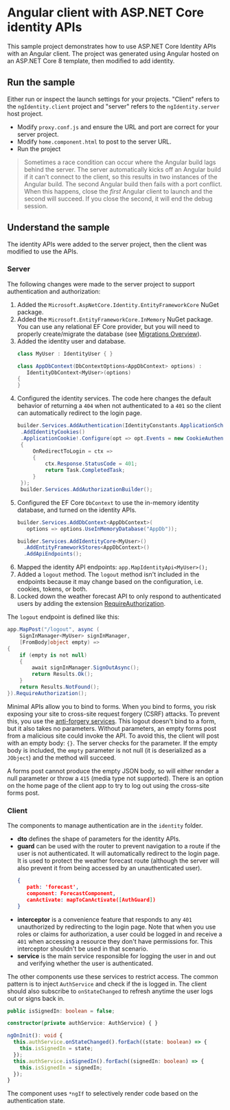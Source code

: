 # Angular client with ASP.NET Core identity APIs

This sample project demonstrates how to use ASP.NET Core Identity APIs with an Angular client. The project was generated using Angular hosted on an ASP.NET Core 8 template, then modified to add identity.

## Run the sample

Either run or inspect the launch settings for your projects. "Client" refers to the `ngIdentity.client` project and "server" refers to the `ngIdentity.server` host project. 

* Modify `proxy.conf.js` and ensure the URL and port are correct for your server project. 
* Modify `home.component.html` to post to the server URL.
* Run the project

> Sometimes a race condition can occur where the Angular build lags behind the server. The server  automatically kicks off an Angular build if it can't connect to the client, so this results in two instances of the Angular build. The second Angular build then fails with a port conflict. When this happens, close the _first_ Angular client to launch and the second will succeed. If you close the second, it will end the debug session.

## Understand the sample

The identity APIs were added to the server project, then the client was modified to use the APIs.

### Server

The following changes were made to the server project to support authentication and authorization:

1. Added the `Microsoft.AspNetCore.Identity.EntityFrameworkCore` NuGet package.
1. Added the `Microsoft.EntityFrameworkCore.InMemory` NuGet package. You can use any relational EF Core provider, but you will need to properly create/migrate the database (see [Migrations Overview](https://learn.microsoft.com/ef/core/managing-schemas/migrations/?tabs=dotnet-core-cli)).
1. Added the identity user and database.
   ```csharp
   class MyUser : IdentityUser { }

   class AppDbContext(DbContextOptions<AppDbContext> options) :
      IdentityDbContext<MyUser>(options)
   {    
   } 
   ```
1. Configured the identity services. The code here changes the default behavior of returning a `404` when not authenticated to a `401` so the client can automatically redirect to the login page.
   ```csharp
   builder.Services.AddAuthentication(IdentityConstants.ApplicationScheme)
    .AddIdentityCookies()
    .ApplicationCookie!.Configure(opt => opt.Events = new CookieAuthenticationEvents()
    {
        OnRedirectToLogin = ctx =>
        {
            ctx.Response.StatusCode = 401;
            return Task.CompletedTask;
        }
    }); 
    builder.Services.AddAuthorizationBuilder();
   ```
1. Configured the EF Core `DbContext` to use the in-memory identity database, and turned on the identity APIs.
   ```csharp
   builder.Services.AddDbContext<AppDbContext>(
      options => options.UseInMemoryDatabase("AppDb"));

   builder.Services.AddIdentityCore<MyUser>()
     .AddEntityFrameworkStores<AppDbContext>()
     .AddApiEndpoints();
   ```
1. Mapped the identity API endpoints: `app.MapIdentityApi<MyUser>();`
1. Added a `logout` method. The `logout` method isn't included in the endpoints because it may change based on the configuration, i.e. cookies, tokens, or both. <!--More on this method below. We typically don't use below in the docs. In the following if that's appropriate, or later in the article, but I'm guessing we really don't need it.-->
1. Locked down the weather forecast API to only respond to authenticated users by adding the extension [RequireAuthorization](https://learn.microsoft.com/dotnet/api/microsoft.aspnetcore.builder.authorizationendpointconventionbuilderextensions.requireauthorization).

The `logout` endpoint is defined like this:

```csharp
app.MapPost("/logout", async (
    SignInManager<MyUser> signInManager,
    [FromBody]object empty) =>
{
    if (empty is not null)
    {
        await signInManager.SignOutAsync();
        return Results.Ok();
    }
    return Results.NotFound();
}).RequireAuthorization();
```

Minimal APIs allow you to bind to forms. When you bind to forms, you risk exposing your site to cross-site request forgery (CSRF) attacks. To prevent this, you use the [anti-forgery services](https://learn.microsoft.com/aspnet/core/security/anti-request-forgery?view=aspnetcore-8.0). This logout doesn't bind to a form, but it also takes no parameters. Without parameters, an empty forms post from a malicious site could invoke the API. To avoid this, the client will post with an empty body: `{}`. The server checks for the parameter. If the empty body is included, the `empty` parameter is not null (it is deserialized as a `JObject`) and the method will succeed.

A forms post cannot produce the empty JSON body, so will either render a null parameter or throw a `415` (media type not supported). There is an option on the home page of the client app to try to log out using the cross-site forms post. 

### Client

The components to manage authentication are in the `identity` folder.

* **dto** defines the shape of parameters for the identity APIs.
* **guard** can be used with the router to prevent navigation to a route if the user is not authenticated. It will automatically redirect to the login page. It is used to protect the weather forecast route (although the server will also prevent it from being accessed by an unauthenticated user).
   ```json
   {
      path: 'forecast',
      component: ForecastComponent,
      canActivate: mapToCanActivate([AuthGuard])
  }
  ```
* **interceptor** is a convenience feature that responds to any `401` unauthorized by redirecting to the login page. Note that when you use roles or claims for authorization, a user could be logged in and receive a `401` when accessing a resource they don't have permissions for. This interceptor shouldn't be used in that scenario.
* **service** is the main service responsible for logging the user in and out and verifying whether the user is authenticated.

The other components use these services to restrict access. The common pattern is to inject `AuthService` and check if the is logged in. The client should also subscribe to `onStateChanged` to refresh anytime the user logs out or signs back in.

```typescript
public isSignedIn: boolean = false;

constructor(private authService: AuthService) { }

ngOnInit(): void {
  this.authService.onStateChanged().forEach((state: boolean) => {
    this.isSignedIn = state;      
  });
  this.authService.isSignedIn().forEach((signedIn: boolean) => {
    this.isSignedIn = signedIn;
  });
}
```

The component uses `*ngIf` to selectively render code based on the authentication state.
